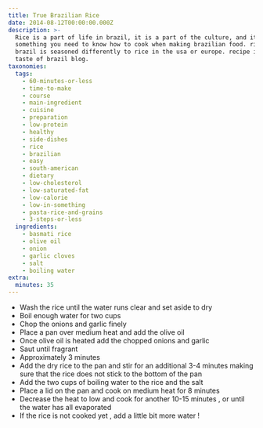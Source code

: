 ```yaml
---
title: True Brazilian Rice
date: 2014-08-12T00:00:00.000Z
description: >-
  Rice is a part of life in brazil, it is a part of the culture, and it is
  something you need to know how to cook when making brazilian food. rice in
  brazil is seasoned differently to rice in the usa or europe. recipe is from a
  taste of brazil blog.
taxonomies:
  tags:
    - 60-minutes-or-less
    - time-to-make
    - course
    - main-ingredient
    - cuisine
    - preparation
    - low-protein
    - healthy
    - side-dishes
    - rice
    - brazilian
    - easy
    - south-american
    - dietary
    - low-cholesterol
    - low-saturated-fat
    - low-calorie
    - low-in-something
    - pasta-rice-and-grains
    - 3-steps-or-less
  ingredients:
    - basmati rice
    - olive oil
    - onion
    - garlic cloves
    - salt
    - boiling water
extra:
  minutes: 35
---
```

 - Wash the rice until the water runs clear and set aside to dry
 - Boil enough water for two cups
 - Chop the onions and garlic finely
 - Place a pan over medium heat and add the olive oil
 - Once olive oil is heated add the chopped onions and garlic
 - Saut until fragrant
 - Approximately 3 minutes
 - Add the dry rice to the pan and stir for an additional 3-4 minutes making sure that the rice does not stick to the bottom of the pan
 - Add the two cups of boiling water to the rice and the salt
 - Place a lid on the pan and cook on medium heat for 8 minutes
 - Decrease the heat to low and cook for another 10-15 minutes , or until the water has all evaporated
 - If the rice is not cooked yet , add a little bit more water !
